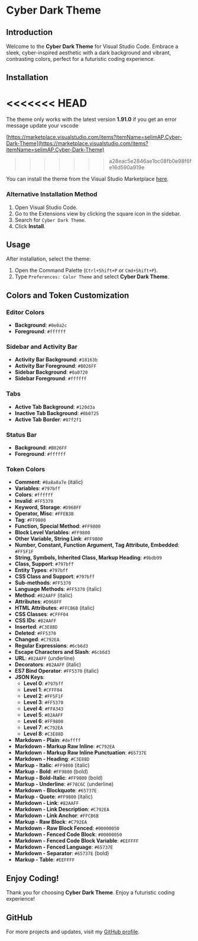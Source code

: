 # Cyber Dark Theme

## Introduction

Welcome to the **Cyber Dark Theme** for Visual Studio Code. Embrace a sleek, cyber-inspired aesthetic with a dark background and vibrant, contrasting colors, perfect for a futuristic coding experience.

## Installation
<<<<<<< HEAD
=======
The theme only works with the latest version **1.91.0** if you get an error message update your vscode

[https://marketplace.visualstudio.com/items?itemName=selimAP.Cyber-Dark-Theme](https://marketplace.visualstudio.com/items?itemName=selimAP.Cyber-Dark-Theme)
>>>>>>> a28eac5e2846ae1bc08fb0e98f6fe16d590a919e

You can install the theme from the Visual Studio Marketplace [here](https://marketplace.visualstudio.com/items?itemName=selimAP.Cyber-Dark-Theme).

### Alternative Installation Method

1. Open Visual Studio Code.
2. Go to the Extensions view by clicking the square icon in the sidebar.
3. Search for `Cyber Dark Theme`.
4. Click **Install**.

## Usage

After installation, select the theme:

1. Open the Command Palette (`Ctrl+Shift+P` or `Cmd+Shift+P`).
2. Type `Preferences: Color Theme` and select **Cyber Dark Theme**.

## Colors and Token Customization

### Editor Colors
- **Background**: `#0e0a2c`
- **Foreground**: `#ffffff`

### Sidebar and Activity Bar
- **Activity Bar Background**: `#18163b`
- **Activity Bar Foreground**: `#B026FF`
- **Sidebar Background**: `#0a0720`
- **Sidebar Foreground**: `#ffffff`

### Tabs
- **Active Tab Background**: `#120d3a`
- **Inactive Tab Background**: `#0b0725`
- **Active Tab Border**: `#07f2f1`

### Status Bar
- **Background**: `#B026FF`
- **Foreground**: `#ffffff`

### Token Colors
- **Comment**: `#8a8a8a7e` (italic)
- **Variables**: `#797bff`
- **Colors**: `#ffffff`
- **Invalid**: `#FF5370`
- **Keyword, Storage**: `#D968FF`
- **Operator, Misc**: `#FFEB3B`
- **Tag**: `#FF9800`
- **Function, Special Method**: `#FF9800`
- **Block Level Variables**: `#FF9800`
- **Other Variable, String Link**: `#FF9800`
- **Number, Constant, Function Argument, Tag Attribute, Embedded**: `#FF5F1F`
- **String, Symbols, Inherited Class, Markup Heading**: `#9bdb99`
- **Class, Support**: `#797bff`
- **Entity Types**: `#797bff`
- **CSS Class and Support**: `#797bff`
- **Sub-methods**: `#FF5370`
- **Language Methods**: `#FF5370` (italic)
- **Method**: `#82AAFF` (italic)
- **Attributes**: `#D968FF`
- **HTML Attributes**: `#FFCB6B` (italic)
- **CSS Classes**: `#CFFF04`
- **CSS IDs**: `#82AAFF`
- **Inserted**: `#C3E88D`
- **Deleted**: `#FF5370`
- **Changed**: `#C792EA`
- **Regular Expressions**: `#6cb6d3`
- **Escape Characters and Slash**: `#6cb6d3`
- **URL**: `#82AAFF` (underline)
- **Decorators**: `#82AAFF` (italic)
- **ES7 Bind Operator**: `#FF5370` (italic)
- **JSON Keys**:
  - **Level 0**: `#797bff`
  - **Level 1**: `#CFFF04`
  - **Level 2**: `#FF5F1F`
  - **Level 3**: `#FF5370`
  - **Level 4**: `#FFA343`
  - **Level 5**: `#82AAFF`
  - **Level 6**: `#FF9800`
  - **Level 7**: `#C792EA`
  - **Level 8**: `#C3E88D`
- **Markdown - Plain**: `#deffff`
- **Markdown - Markup Raw Inline**: `#C792EA`
- **Markdown - Markup Raw Inline Punctuation**: `#65737E`
- **Markdown - Heading**: `#C3E88D`
- **Markup - Italic**: `#FF9800` (italic)
- **Markup - Bold**: `#FF9800` (bold)
- **Markup - Bold-Italic**: `#FF9800` (bold)
- **Markup - Underline**: `#F78C6C` (underline)
- **Markdown - Blockquote**: `#65737E`
- **Markup - Quote**: `#FF9800` (italic)
- **Markdown - Link**: `#82AAFF`
- **Markdown - Link Description**: `#C792EA`
- **Markdown - Link Anchor**: `#FFCB6B`
- **Markup - Raw Block**: `#C792EA`
- **Markdown - Raw Block Fenced**: `#00000050`
- **Markdown - Fenced Code Block**: `#00000050`
- **Markdown - Fenced Code Block Variable**: `#EEFFFF`
- **Markdown - Fenced Language**: `#65737E`
- **Markdown - Separator**: `#65737E` (bold)
- **Markup - Table**: `#EEFFFF`

## Enjoy Coding!

Thank you for choosing **Cyber Dark Theme**. Enjoy a futuristic coding experience!

## GitHub

For more projects and updates, visit my [GitHub profile](https://github.com/selimAP).
